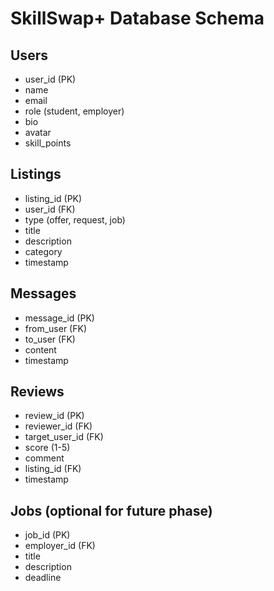 # SkillSwap+ Database Schema

## Users
- user_id (PK)
- name
- email
- role (student, employer)
- bio
- avatar
- skill_points

## Listings
- listing_id (PK)
- user_id (FK)
- type (offer, request, job)
- title
- description
- category
- timestamp

## Messages
- message_id (PK)
- from_user (FK)
- to_user (FK)
- content
- timestamp

## Reviews
- review_id (PK)
- reviewer_id (FK)
- target_user_id (FK)
- score (1-5)
- comment
- listing_id (FK)
- timestamp

## Jobs (optional for future phase)
- job_id (PK)
- employer_id (FK)
- title
- description
- deadline
